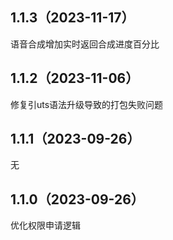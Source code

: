 ## 1.1.3（2023-11-17）
语音合成增加实时返回合成进度百分比
## 1.1.2（2023-11-06）
修复引uts语法升级导致的打包失败问题
## 1.1.1（2023-09-26）
无
## 1.1.0（2023-09-26）
优化权限申请逻辑
